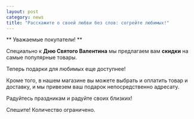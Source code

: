 ```yaml
---
layout: post
category: news
title: "Расскажите о своей любви без слов: согрейте любимых!"
---
```

** Уважаемые покупатели! **

Специально к **Дню Святого Валентина** мы предлагаем вам **скидки** на самые популярные товары. 

Теперь подарки для любимых еще доступнее!

Кроме того, в нашем магазине вы можете выбрать и оплатить товар и доставку, и мы привезем ваш подарок непосредственно адресату.

Радуйтесь праздникам и радуйте своих близких!

Спешите! Количество ограничено.
